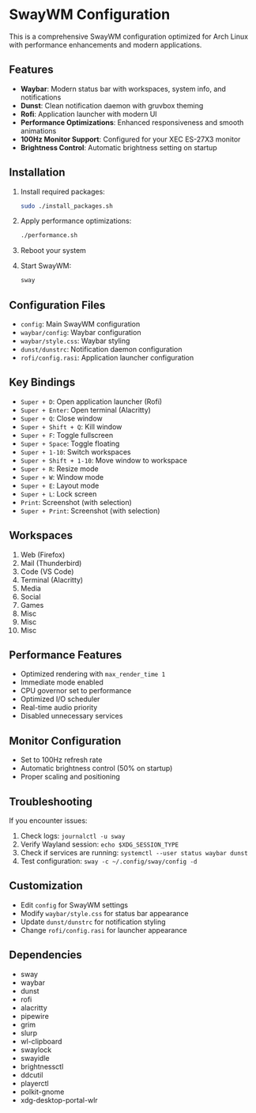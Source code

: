 # SwayWM Configuration

This is a comprehensive SwayWM configuration optimized for Arch Linux with performance enhancements and modern applications.

## Features

- **Waybar**: Modern status bar with workspaces, system info, and notifications
- **Dunst**: Clean notification daemon with gruvbox theming
- **Rofi**: Application launcher with modern UI
- **Performance Optimizations**: Enhanced responsiveness and smooth animations
- **100Hz Monitor Support**: Configured for your XEC ES-27X3 monitor
- **Brightness Control**: Automatic brightness setting on startup

## Installation

1. Install required packages:
   ```bash
   sudo ./install_packages.sh
   ```

2. Apply performance optimizations:
   ```bash
   ./performance.sh
   ```

3. Reboot your system

4. Start SwayWM:
   ```bash
   sway
   ```

## Configuration Files

- `config`: Main SwayWM configuration
- `waybar/config`: Waybar configuration
- `waybar/style.css`: Waybar styling
- `dunst/dunstrc`: Notification daemon configuration
- `rofi/config.rasi`: Application launcher configuration

## Key Bindings

- `Super + D`: Open application launcher (Rofi)
- `Super + Enter`: Open terminal (Alacritty)
- `Super + Q`: Close window
- `Super + Shift + Q`: Kill window
- `Super + F`: Toggle fullscreen
- `Super + Space`: Toggle floating
- `Super + 1-10`: Switch workspaces
- `Super + Shift + 1-10`: Move window to workspace
- `Super + R`: Resize mode
- `Super + W`: Window mode
- `Super + E`: Layout mode
- `Super + L`: Lock screen
- `Print`: Screenshot (with selection)
- `Super + Print`: Screenshot (with selection)

## Workspaces

1. Web (Firefox)
2. Mail (Thunderbird)
3. Code (VS Code)
4. Terminal (Alacritty)
5. Media
6. Social
7. Games
8. Misc
9. Misc
10. Misc

## Performance Features

- Optimized rendering with `max_render_time 1`
- Immediate mode enabled
- CPU governor set to performance
- Optimized I/O scheduler
- Real-time audio priority
- Disabled unnecessary services

## Monitor Configuration

- Set to 100Hz refresh rate
- Automatic brightness control (50% on startup)
- Proper scaling and positioning

## Troubleshooting

If you encounter issues:

1. Check logs: `journalctl -u sway`
2. Verify Wayland session: `echo $XDG_SESSION_TYPE`
3. Check if services are running: `systemctl --user status waybar dunst`
4. Test configuration: `sway -c ~/.config/sway/config -d`

## Customization

- Edit `config` for SwayWM settings
- Modify `waybar/style.css` for status bar appearance
- Update `dunst/dunstrc` for notification styling
- Change `rofi/config.rasi` for launcher appearance

## Dependencies

- sway
- waybar
- dunst
- rofi
- alacritty
- pipewire
- grim
- slurp
- wl-clipboard
- swaylock
- swayidle
- brightnessctl
- ddcutil
- playerctl
- polkit-gnome
- xdg-desktop-portal-wlr